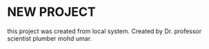 # NEW PROJECT
 this project was created from local system.
 Created by Dr. professor scientist plumber mohd umar.
